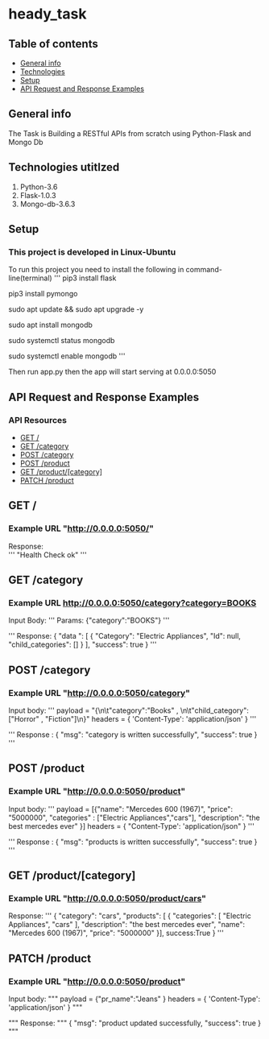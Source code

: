 # heady_task
## Table of contents
* [General info](#general-info)
* [Technologies](#technologies)
* [Setup](#setup)
* [API Request and Response Examples](#api)

## General info 
The Task is Building a RESTful APIs from scratch using Python-Flask and Mongo Db 

## Technologies utitlzed 
1) Python-3.6 
2) Flask-1.0.3 
3) Mongo-db-3.6.3 

## Setup 
### This project is developed in Linux-Ubuntu
To run this project you need to install the following in command-line(terminal)
'''
pip3 install flask 

pip3 install pymongo 

sudo apt update && sudo apt upgrade -y

sudo apt install mongodb

sudo systemctl status mongodb

sudo systemctl enable mongodb
'''

Then run app.py then the app will start serving at 0.0.0.0:5050

## API Request and Response Examples
### API Resources
* [GET /](#/)
* [GET /category](#/category)
* [POST /category](#/category)
* [POST /product](#/product)
* [GET /product/[category]](#/category2)
* [PATCH /product](#patch)

## GET /
### Example URL "http://0.0.0.0:5050/"
Response:  
'''
"Health Check ok"
'''

## GET /category
### Example URL http://0.0.0.0:5050/category?category=BOOKS
Input Body:
''' Params:
    {"category":"BOOKS"}
'''






'''
Response:
{
  "data ": [
    {
      "Category": "Electric Appliances",
      "Id": null,
      "child_categories": []
    }
  ],
  "success": true
}
'''




## POST /category
### Example URL "http://0.0.0.0:5050/category"
Input body:
'''
payload = "{\n\t\"category\":\"Books\" , \n\t\"child_category\":[\"Horror\" , \"Fiction\"]\n}"
headers = {
  'Content-Type': 'application/json'
}
'''




'''
Response :
{
  "msg": "category is written successfully",
  "success": true
}
'''

## POST /product
### Example URL "http://0.0.0.0:5050/product"
Input body:
'''
  payload = [{"name": "Mercedes 600 (1967)", "price": "5000000", "categories" : ["Electric Appliances","cars"], "description": "the best mercedes ever"  }]
headers = {
  "Content-Type': 'application/json"
}
'''



'''
Response :
{
  "msg": "products is written successfully",
  "success": true
}
'''

## GET /product/[category]
### Example URL "http://0.0.0.0:5050/product/cars"
Response:
'''
{
  "category": "cars",
  "products": [
    {
      "categories": [
        "Electric Appliances",
        "cars"
      ],
      "description": "the best mercedes ever",
      "name": "Mercedes 600 (1967)",
      "price": "5000000"
    }],
    success:True
}
'''
## PATCH /product
### Example URL "http://0.0.0.0:5050/product"


Input body:
"""
payload = {"pr_name":"Jeans" }
headers = {
  'Content-Type': 'application/json'
}
"""




"""
Response:
"""
{
  "msg": "product updated successfully,
  "success": true
}
"""











